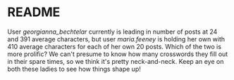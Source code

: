 # README

User *georgianna_bechtelar* currently is leading in number of posts at 24 and 391 average characters, but user *maria.feeney* is holding her own with 410 average characters for each of her own 20 posts. Which of the two is more prolific? We can't presume to know how many crosswords they fill out in their spare times, so we think it's pretty neck-and-neck. Keep an eye on both these ladies to see how things shape up!
